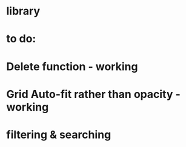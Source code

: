 # library
# to do:
# Delete function - working
# Grid Auto-fit rather than opacity - working
# filtering & searching